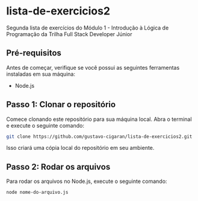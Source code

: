 # lista-de-exercicios2
Segunda lista de exercícios do Módulo 1 - Introdução à Lógica de Programação da Trilha Full Stack Developer Júnior

## Pré-requisitos

Antes de começar, verifique se você possui as seguintes ferramentas instaladas em sua máquina:

- Node.js


## Passo 1: Clonar o repositório

Comece clonando este repositório para sua máquina local. Abra o terminal e execute o seguinte comando:

```bash
git clone https://github.com/gustavo-cigaran/lista-de-exercicios2.git
```

Isso criará uma cópia local do repositório em seu ambiente.


## Passo 2: Rodar os arquivos

Para rodar os arquivos no Node.js, execute o seguinte comando:

```bash
node nome-do-arquivo.js
```
